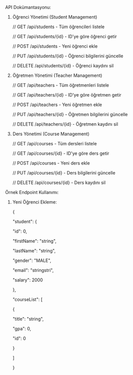 API Dokümantasyonu:

1. Öğrenci Yönetimi (Student Management)

   // GET /api/students - Tüm öğrencileri listele

   // GET /api/students/{id} - ID'ye göre öğrenci getir

   // POST /api/students - Yeni öğrenci ekle

   // PUT /api/students/{id} - Öğrenci bilgilerini güncelle

   // DELETE /api/students/{id} - Öğrenci kaydını sil
   
2. Öğretmen Yönetimi (Teacher Management)

   // GET /api/teachers - Tüm öğretmenleri listele

   // GET /api/teachers/{id} - ID'ye göre öğretmen getir

   // POST /api/teachers - Yeni öğretmen ekle

   // PUT /api/teachers/{id} - Öğretmen bilgilerini güncelle

   // DELETE /api/teachers/{id} - Öğretmen kaydını sil
   
4. Ders Yönetimi (Course Management)

   // GET /api/courses - Tüm dersleri listele

   // GET /api/courses/{id} - ID'ye göre ders getir

   // POST /api/courses - Yeni ders ekle

   // PUT /api/courses/{id} - Ders bilgilerini güncelle

   // DELETE /api/courses/{id} - Ders kaydını sil

Örnek Endpoint Kullanımı:
1. Yeni Öğrenci Ekleme:

   {

   "student": {

   "id": 0,

   "firstName": "string",

   "lastName": "string",

   "gender": "MALE",

   "email": "stringstri",

   "salary": 2000

   },

   "courseList": [

   {

   "title": "string",

   "gpa": 0,

   "id": 0

   }

   ]

   }

